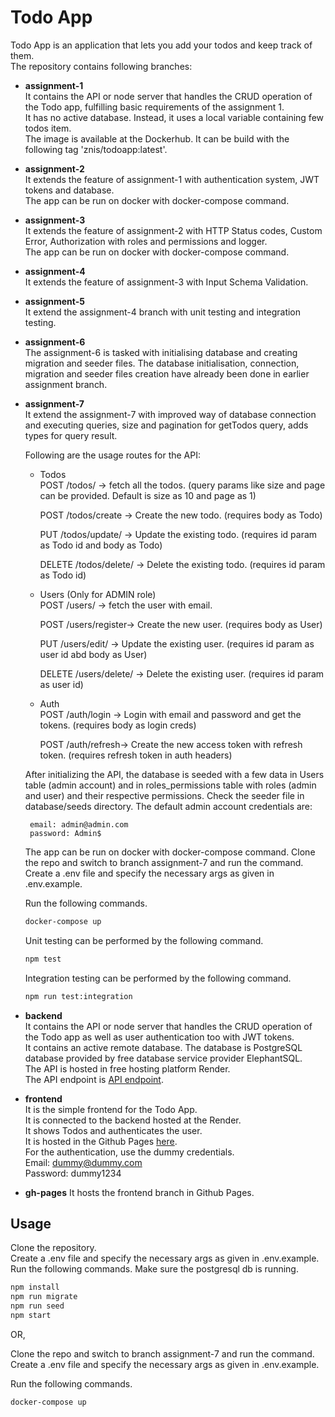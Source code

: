 # Todo App

Todo App is an application that lets you add your todos and keep track of them.  
The repository contains following branches:  
- __assignment-1__  
It contains the API or node server that handles the CRUD operation of the Todo app, fulfilling basic requirements of the assignment 1.     
It has no active database. Instead, it uses a local variable containing few todos item.  
The image is available at the Dockerhub. It can be build with the following tag 'znis/todoapp:latest'.   

- __assignment-2__  
It extends the feature of assignment-1 with authentication system, JWT tokens and database.    
The app can be run on docker with docker-compose command. 

- __assignment-3__  
It extends the feature of assignment-2 with HTTP Status codes, Custom Error, Authorization with roles and permissions and logger.   
The app can be run on docker with docker-compose command.  

- __assignment-4__  
It extends the feature of assignment-3 with Input Schema Validation.  

- __assignment-5__  
It extend the assignment-4 branch with unit testing and integration testing.   

- __assignment-6__   
The assignment-6 is tasked with initialising database and creating migration and seeder files. The database initialisation, connection, migration and seeder files creation have already been done in earlier assignment branch.  

- __assignment-7__   
It extend the assignment-7 with improved way of database connection and executing queries, size and pagination for getTodos query, adds types for query result.    

  Following are the usage routes for the API: 
   - Todos  
POST /todos/ -> fetch all the todos. (query params like size and page can be provided. Default is size as 10 and page as 1)
  
     POST /todos/create -> Create the new todo. (requires body as Todo) 
 
     PUT /todos/update/ -> Update the existing todo. (requires id param as Todo id and body as Todo)
  
     DELETE /todos/delete/ -> Delete the existing todo. (requires id param as Todo id)
 

   - Users (Only for ADMIN role)  
     POST /users/ -> fetch the user with email.  

     POST /users/register-> Create the new user. (requires body as User) 
  
     PUT /users/edit/ -> Update the existing user. (requires id param as user id abd body as User)
 
     DELETE /users/delete/ -> Delete the existing user. (requires id param as user id) 


   - Auth   
     POST /auth/login -> Login with email and password and get the tokens. (requires body as login creds) 
  
     POST /auth/refresh-> Create the new access token with refresh token. (requires refresh token in auth headers)

  After initializing the API, the database is seeded with a few data in Users table (admin account) and in roles_permissions table with roles (admin and user) and their respective permissions. Check the seeder file in database/seeds directory. The default admin account credentials are:  

       email: admin@admin.com  
       password: Admin$
 


  The app can be run on docker with docker-compose command. 
Clone the repo and switch to branch assignment-7 and run the command.    
Create a .env file and specify the necessary args as given in .env.example.
  
  Run the following commands.
   ```bash
  docker-compose up
  ```

  Unit testing can be performed by the following command.  
  ```bash
  npm test
  ```

  Integration testing can be performed by the following command.  
  ```bash
  npm run test:integration
  ```  

- __backend__  
It contains the API or node server that handles the CRUD operation of the Todo app as well as user authentication too with JWT tokens.  
It contains an active remote database. The database is PostgreSQL database provided by free database service provider ElephantSQL.  
The API is hosted in free hosting platform Render.  
The API endpoint is
[API endpoint](https://lf-se-fellowship-node-assignment-todos.onrender.com).

- __frontend__  
It is the simple frontend for the Todo App.  
It is connected to the backend hosted at the Render.  
It shows Todos and authenticates the user.  
It is hosted in the Github Pages [here](https://znis.github.io/LF-SE-Fellowship-Node-Assignment-Todos-App/).  
For the authentication, use the dummy credentials.  
Email: dummy@dummy.com   
Password: dummy1234


- __gh-pages__
It hosts the frontend branch in Github Pages.


## Usage
Clone the repository.  
Create a .env file and specify the necessary args as given in .env.example.  
Run the following commands. Make sure the postgresql db is running.
```bash
npm install
npm run migrate
npm run seed
npm start
```
OR,  

Clone the repo and switch to branch assignment-7 and run the command.    
Create a .env file and specify the necessary args as given in .env.example.
  
Run the following commands.
```bash
docker-compose up
```

